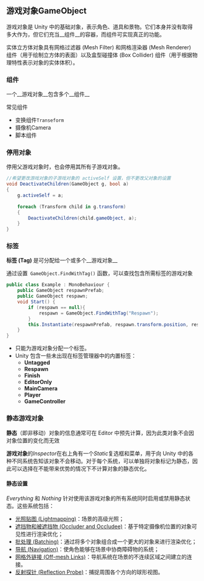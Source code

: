 ## 游戏对象GameObject

游戏对象是 Unity 中的基础对象，表示角色、道具和景物。它们本身并没有取得多大作为，但它们充当__组件__的容器，而组件可实现真正的功能。

实体立方体对象具有网格过滤器 (Mesh Filter) 和网格渲染器 (Mesh Renderer) 组件（用于绘制立方体的表面）以及盒型碰撞体 (Box Collider) 组件（用于根据物理特性表示对象的实体体积）。

### 组件

一个__游戏对象__包含多个__组件__

常见组件

+ 变换组件``Transeform``
+ 摄像机Camera
+ 脚本组件

### 停用对象

停用父游戏对象时，也会停用其所有子游戏对象。

```c#
//希望更改游戏对象的子游戏对象的 activeSelf 设置，但不更改父对象的设置
void DeactivateChildren(GameObject g, bool a) 
{
    g.activeSelf = a;
    
    foreach (Transform child in g.transform) 
    {
        DeactivateChildren(child.gameObject, a);
    }
}
```

### 标签

**标签 (Tag)** 是可分配给一个或多个__游戏对象__

通过设置` GameObject.FindWithTag()` 函数，可以查找包含所需标签的游戏对象

```c#
public class Example : MonoBehaviour {
    public GameObject respawnPrefab;
    public GameObject respawn;
    void Start() {
        if (respawn == null){
            respawn = GameObject.FindWithTag("Respawn");
        }
        this.Instantiate(respawnPrefab, respawn.transform.position, respawn.transform.rotation) as GameObject;
    }
}
```

- 只能为游戏对象分配一个标签。
- Unity 包含一些未出现在标签管理器中的内置标签：
	- **Untagged**
	- **Respawn**
	- **Finish**
	- **EditorOnly**
	- **MainCamera**
	- **Player**
	- **GameController**

### 静态游戏对象

**静态**（即非移动）对象的信息通常可在 Editor 中预先计算，因为此类对象不会因对象位置的变化而无效

**游戏对象**的*Inspector*在右上角有一个*Static*复选框和菜单，用于向 Unity 中的各种不同系统告知该对象不会移动。对于每个系统，可以单独将对象标记为静态，因此可以选择在不能带来优势的情况下不计算对象的静态优化。

#### 静态设置

*Everything* 和 *Nothing* 针对使用该游戏对象的所有系统同时启用或禁用静态状态。这些系统包括：

- [光照贴图 (Lightmapping)](https://docs.unity.cn/cn/current/Manual/GIIntro.html)：场景的高级光照；
- [遮挡物和被遮挡物 (Occluder and Occludee)](https://docs.unity.cn/cn/current/Manual/OcclusionCulling.html)：基于特定摄像机位置的对象可见性进行渲染优化；
- [批处理 (Batching)](https://docs.unity.cn/cn/current/Manual/DrawCallBatching.html)：通过将多个对象组合成一个更大的对象来进行渲染优化；
- [导航 (Navigation)](https://docs.unity.cn/cn/current/Manual/Navigation.html)：使角色能够在场景中协商障碍物的系统；
- [网格外链接 (Off-mesh Links)](https://docs.unity.cn/cn/current/Manual/class-OffMeshLink.html)：导航系统在场景的不连续区域之间建立的连接。
- [反射探针 (Reflection Probe)](https://docs.unity.cn/cn/current/Manual/class-ReflectionProbe.html)：捕捉周围各个方向的球形视图。

